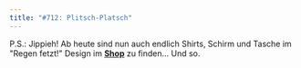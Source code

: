 ```yaml
---
title: "#712: Plitsch-Platsch"
---
```


P.S.: Jippieh! Ab heute sind nun auch endlich Shirts, Schirm und Tasche im "Regen fetzt!" Design im <a href="http://www.spreadshirt.net/shop.php?sid=125913"><strong>Shop</strong></a> zu finden... 
Und so.

